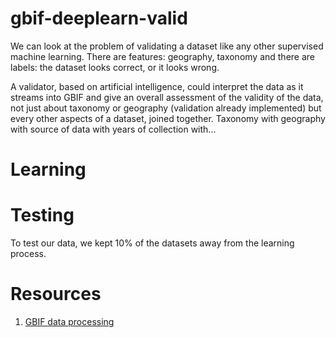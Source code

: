 # gbif-deeplearn-valid
We can look at the problem of validating a dataset like any other supervised machine learning. There are features: geography, taxonomy and there are labels: the dataset looks correct, or it looks wrong.

A validator, based on artificial intelligence, could interpret the data as it streams into GBIF and give an overall assessment of the validity of the data, not just about taxonomy or geography (validation already implemented) but every other aspects of a dataset, joined together. Taxonomy with geography with source of data with years of collection with...

# Learning

# Testing
To test our data, we kept 10% of the datasets away from the learning process.

# Resources

1. [GBIF data processing](https://www.gbif.org/data-processing)
